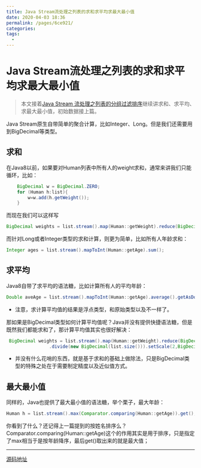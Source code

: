 ```yaml
---
title: Java Stream流处理之列表的求和求平均求最大最小值
date: 2020-04-03 18:36
permalink: /pages/6ce921/
categories:
tags:
  - 
---
```


# Java Stream流处理之列表的求和求平均求最大最小值

>本文接着[Java Stream 流处理之列表的分组过滤排序](/pages/68aff7/)继续讲求和、求平均、求最大最小值，初始数据接上篇。

Java Stream原生自带简单的聚合计算，比如Integer、Long。但是我们还需要用到BigDecimal等类型。
## 求和
在Java8以前，如果要对Human列表中所有人的weight求和，通常来讲我们只能循环，比如：
```java
    BigDecimal w = BigDecimal.ZERO;
    for (Human h:list){
        w=w.add(h.getWeight());
    }
```

而现在我们可以这样写
```java
BigDecimal weights = list.stream().map(Human::getWeight).reduce(BigDecimal.ZERO, BigDecimal::add);

```
而针对Long或者Integer类型的求和计算，则更为简单，比如所有人年龄求和：
```java
Integer ages = list.stream().mapToInt(Human::getAge).sum();
```
## 求平均
Java8自带了求平均的语法糖，比如计算所有人的平均年龄：
```java
Double aveAge = list.stream().mapToInt(Human::getAge).average().getAsDouble();
```
* 注意，求计算平均值的结果是浮点类型，和原始类型以及不一样了。

那如果是BigDecimal类型如何计算平均值呢？Java并没有提供快捷语法糖，但是既然我们都能求和了，那计算平均值其实也很好解决：
```java
 BigDecimal weights = list.stream().map(Human::getWeight).reduce(BigDecimal.ZERO, BigDecimal::add)
                .divide(new BigDecimal(list.size())).setScale(2,BigDecimal.ROUND_HALF_DOWN);

```
* 并没有什么花哨的东西，就是基于求和的基础上做除法，只是BigDecimal类型的特殊之处在于需要制定精度以及近似值方式。

## 最大最小值
同样的，Java也提供了最大最小值的语法糖，举个栗子，最大年龄：
```java
Human h = list.stream().max(Comparator.comparing(Human::getAge)).get();
```
你看到了什么？还记得上一篇提到的按姓名排序么？Comparator.comparing(Human::getAge)这个的作用其实是用于排序，只是指定了max相当于是按年龄降序，最后get()取出来的就是最大值；


---
[源码地址](https://gitee.com/zjoin/blog_study/tree/master/study-arithmetic)

<Vssue  />